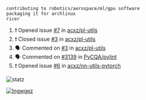 ```
contributing to robotics/aerospace/ml/gpu software
packaging it for archlinux
ricer
```

<!--START_SECTION:activity-->
1. ❗️ Opened issue [#7](https://github.com/acxz/pl-utils/issues/7) in [acxz/pl-utils](https://github.com/acxz/pl-utils)
2. ❗️ Closed issue [#3](https://github.com/acxz/pl-utils/issues/3) in [acxz/pl-utils](https://github.com/acxz/pl-utils)
3. 🗣 Commented on [#3](https://github.com/acxz/pl-utils/issues/3) in [acxz/pl-utils](https://github.com/acxz/pl-utils)
4. 🗣 Commented on [#3139](https://github.com/PyCQA/pylint/issues/3139) in [PyCQA/pylint](https://github.com/PyCQA/pylint)
5. ❗️ Opened issue [#6](https://github.com/acxz/nn-utils-pytorch/issues/6) in [acxz/nn-utils-pytorch](https://github.com/acxz/nn-utils-pytorch)
<!--END_SECTION:activity-->


![statz](https://github-readme-stats.vercel.app/api?username=acxz&include_all_commits=true&show_icons=true)

[![lngwgez](https://github-readme-stats.vercel.app/api/top-langs/?username=acxz&layout=compact)](https://github.com/acxz/github-readme-stats)


<!--
**acxz/acxz** is a ✨ _special_ ✨ repository because its `README.md` (this file) appears on your GitHub profile.

Here are some ideas to get you started:

- 🔭 I’m currently working on ...
- 🌱 I’m currently learning ...
- 👯 I’m looking to collaborate on ...
- 🤔 I’m looking for help with ...
- 💬 Ask me about ...
- 📫 How to reach me: ...
- 😄 Pronouns: ...
- ⚡ Fun fact: ...
-->
